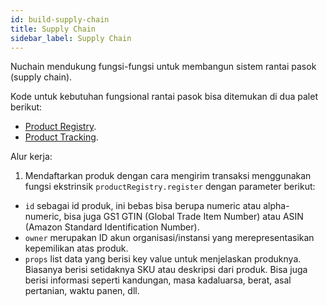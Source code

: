 ```yaml
---
id: build-supply-chain
title: Supply Chain
sidebar_label: Supply Chain
---
```


Nuchain mendukung fungsi-fungsi untuk membangun sistem rantai pasok (supply chain).

Kode untuk kebutuhan fungsional rantai pasok bisa ditemukan di dua palet berikut:

- [Product Registry](https://github.com/nusantarachain/nuchain/tree/supplychain/frame/product-registry).
- [Product Tracking](https://github.com/nusantarachain/nuchain/tree/supplychain/frame/product-tracking).

Alur kerja:

1. Mendaftarkan produk dengan cara mengirim transaksi menggunakan fungsi ekstrinsik
   `productRegistry.register` dengan parameter berikut:

- `id` sebagai id produk, ini bebas bisa berupa numeric atau alpha-numeric, bisa juga GS1 GTIN
  (Global Trade Item Number) atau ASIN (Amazon Standard Identification Number).
- `owner` merupakan ID akun organisasi/instansi yang merepresentasikan kepemilikan atas produk.
- `props` list data yang berisi key value untuk menjelaskan produknya. Biasanya berisi setidaknya
  SKU atau deskripsi dari produk. Bisa juga berisi informasi seperti kandungan, masa kadaluarsa,
  berat, asal pertanian, waktu panen, dll.
